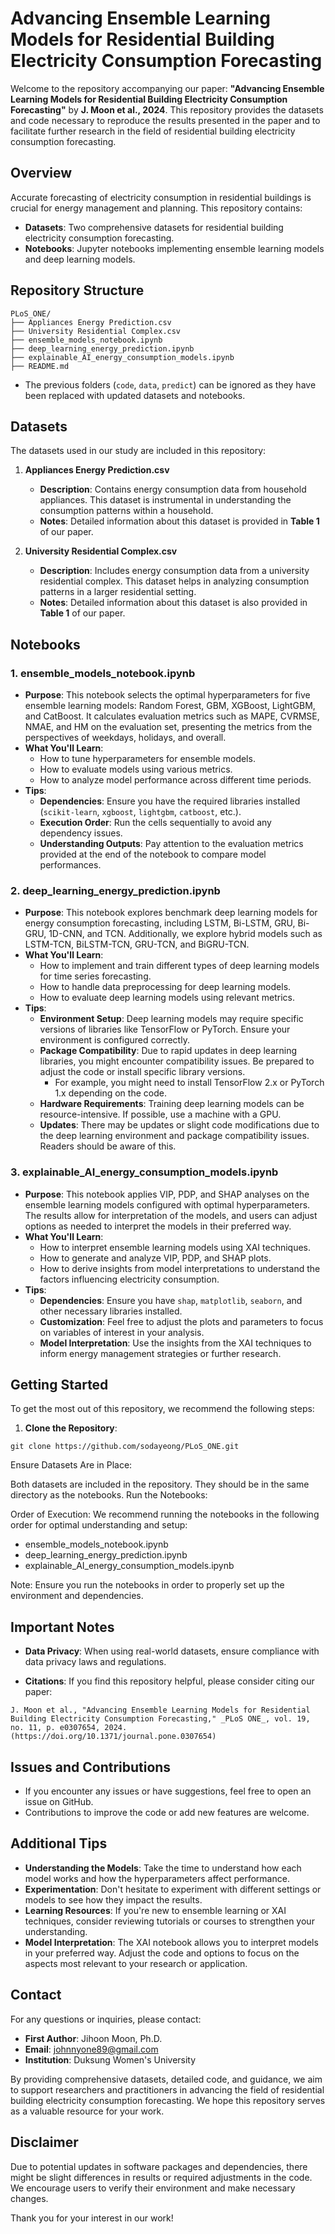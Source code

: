 # Advancing Ensemble Learning Models for Residential Building Electricity Consumption Forecasting

Welcome to the repository accompanying our paper: **"Advancing Ensemble Learning Models for Residential Building Electricity Consumption Forecasting"** by **J. Moon et al., 2024**. This repository provides the datasets and code necessary to reproduce the results presented in the paper and to facilitate further research in the field of residential building electricity consumption forecasting.

## Overview

Accurate forecasting of electricity consumption in residential buildings is crucial for energy management and planning. This repository contains:

- **Datasets**: Two comprehensive datasets for residential building electricity consumption forecasting.
- **Notebooks**: Jupyter notebooks implementing ensemble learning models and deep learning models.

## Repository Structure

```plaintext
PLoS_ONE/
├── Appliances Energy Prediction.csv
├── University Residential Complex.csv
├── ensemble_models_notebook.ipynb
├── deep_learning_energy_prediction.ipynb
├── explainable_AI_energy_consumption_models.ipynb
├── README.md
```

- The previous folders (`code`, `data`, `predict`) can be ignored as they have been replaced with updated datasets and notebooks.

## Datasets

The datasets used in our study are included in this repository:

1. **Appliances Energy Prediction.csv**
   - **Description**: Contains energy consumption data from household appliances. This dataset is instrumental in understanding the consumption patterns within a household.
   - **Notes**: Detailed information about this dataset is provided in **Table 1** of our paper.

2. **University Residential Complex.csv**
   - **Description**: Includes energy consumption data from a university residential complex. This dataset helps in analyzing consumption patterns in a larger residential setting.
   - **Notes**: Detailed information about this dataset is also provided in **Table 1** of our paper.

## Notebooks

### 1. ensemble_models_notebook.ipynb

- **Purpose**: This notebook selects the optimal hyperparameters for five ensemble learning models: Random Forest, GBM, XGBoost, LightGBM, and CatBoost. It calculates evaluation metrics such as MAPE, CVRMSE, NMAE, and HM on the evaluation set, presenting the metrics from the perspectives of weekdays, holidays, and overall.
- **What You'll Learn**:
  - How to tune hyperparameters for ensemble models.
  - How to evaluate models using various metrics.
  - How to analyze model performance across different time periods.
- **Tips**:
  - **Dependencies**: Ensure you have the required libraries installed (`scikit-learn`, `xgboost`, `lightgbm`, `catboost`, etc.).
  - **Execution Order**: Run the cells sequentially to avoid any dependency issues.
  - **Understanding Outputs**: Pay attention to the evaluation metrics provided at the end of the notebook to compare model performances.

### 2. deep_learning_energy_prediction.ipynb

- **Purpose**: This notebook explores benchmark deep learning models for energy consumption forecasting, including LSTM, Bi-LSTM, GRU, Bi-GRU, 1D-CNN, and TCN. Additionally, we explore hybrid models such as LSTM-TCN, BiLSTM-TCN, GRU-TCN, and BiGRU-TCN.
- **What You'll Learn**:
  - How to implement and train different types of deep learning models for time series forecasting.
  - How to handle data preprocessing for deep learning models.
  - How to evaluate deep learning models using relevant metrics.
- **Tips**:
  - **Environment Setup**: Deep learning models may require specific versions of libraries like TensorFlow or PyTorch. Ensure your environment is configured correctly.
  - **Package Compatibility**: Due to rapid updates in deep learning libraries, you might encounter compatibility issues. Be prepared to adjust the code or install specific library versions.
    - For example, you might need to install TensorFlow 2.x or PyTorch 1.x depending on the code.
  - **Hardware Requirements**: Training deep learning models can be resource-intensive. If possible, use a machine with a GPU.
  - **Updates**: There may be updates or slight code modifications due to the deep learning environment and package compatibility issues. Readers should be aware of this.

### 3. explainable_AI_energy_consumption_models.ipynb

- **Purpose**: This notebook applies VIP, PDP, and SHAP analyses on the ensemble learning models configured with optimal hyperparameters. The results allow for interpretation of the models, and users can adjust options as needed to interpret the models in their preferred way.
- **What You'll Learn**:
  - How to interpret ensemble learning models using XAI techniques.
  - How to generate and analyze VIP, PDP, and SHAP plots.
  - How to derive insights from model interpretations to understand the factors influencing electricity consumption.
- **Tips**:
  - **Dependencies**: Ensure you have `shap`, `matplotlib`, `seaborn`, and other necessary libraries installed.
  - **Customization**: Feel free to adjust the plots and parameters to focus on variables of interest in your analysis.
  - **Model Interpretation**: Use the insights from the XAI techniques to inform energy management strategies or further research.

## Getting Started

To get the most out of this repository, we recommend the following steps:

1. **Clone the Repository**:

```plaintext
git clone https://github.com/sodayeong/PLoS_ONE.git
```


Ensure Datasets Are in Place:

Both datasets are included in the repository. They should be in the same directory as the notebooks.
Run the Notebooks:

Order of Execution: We recommend running the notebooks in the following order for optimal understanding and setup:
- ensemble_models_notebook.ipynb
- deep_learning_energy_prediction.ipynb
- explainable_AI_energy_consumption_models.ipynb

Note: Ensure you run the notebooks in order to properly set up the environment and dependencies.

## Important Notes

- **Data Privacy**: When using real-world datasets, ensure compliance with data privacy laws and regulations.

- **Citations**: If you find this repository helpful, please consider citing our paper:

```plaintext
J. Moon et al., "Advancing Ensemble Learning Models for Residential Building Electricity Consumption Forecasting," _PLoS ONE_, vol. 19, no. 11, p. e0307654, 2024. (https://doi.org/10.1371/journal.pone.0307654)
```


## Issues and Contributions

- If you encounter any issues or have suggestions, feel free to open an issue on GitHub.
- Contributions to improve the code or add new features are welcome.

## Additional Tips

- **Understanding the Models**: Take the time to understand how each model works and how the hyperparameters affect performance.
- **Experimentation**: Don't hesitate to experiment with different settings or models to see how they impact the results.
- **Learning Resources**: If you're new to ensemble learning or XAI techniques, consider reviewing tutorials or courses to strengthen your understanding.
- **Model Interpretation**: The XAI notebook allows you to interpret models in your preferred way. Adjust the code and options to focus on the aspects most relevant to your research or application.

## Contact

For any questions or inquiries, please contact:

- **First Author**: Jihoon Moon, Ph.D.
- **Email**: johnnyone89@gmail.com
- **Institution**: Duksung Women's University

By providing comprehensive datasets, detailed code, and guidance, we aim to support researchers and practitioners in advancing the field of residential building electricity consumption forecasting. We hope this repository serves as a valuable resource for your work.

## Disclaimer

Due to potential updates in software packages and dependencies, there might be slight differences in results or required adjustments in the code. We encourage users to verify their environment and make necessary changes.

Thank you for your interest in our work!
